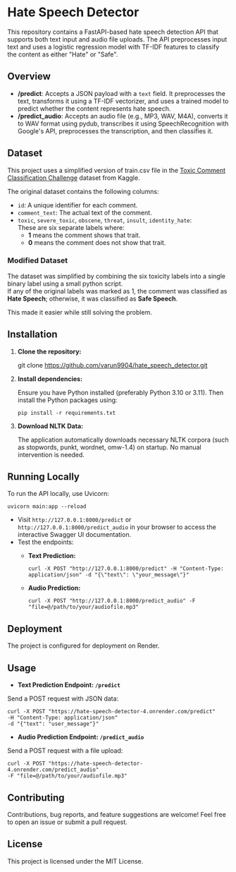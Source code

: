 # Hate Speech Detector

This repository contains a FastAPI-based hate speech detection API that supports both text input and audio file uploads. The API preprocesses input text and uses a logistic regression model with TF-IDF features to classify the content as either "Hate" or "Safe".

## Overview

- **/predict**: Accepts a JSON payload with a `text` field. It preprocesses the text, transforms it using a TF-IDF vectorizer, and uses a trained model to predict whether the content represents hate speech.
- **/predict_audio**: Accepts an audio file (e.g., MP3, WAV, M4A), converts it to WAV format using pydub, transcribes it using SpeechRecognition with Google's API, preprocesses the transcription, and then classifies it.

## Dataset

This project uses a simplified version of train.csv file in the [Toxic Comment Classification Challenge](https://www.kaggle.com/competitions/jigsaw-toxic-comment-classification-challenge/data) dataset from Kaggle.

The original dataset contains the following columns:
- `id`: A unique identifier for each comment.
- `comment_text`: The actual text of the comment.
- `toxic`, `severe_toxic`, `obscene`, `threat`, `insult`, `identity_hate`:  
  These are six separate labels where:
  - **1** means the comment shows that trait.
  - **0** means the comment does not show that trait.

### Modified Dataset

The dataset was simplified by combining the six toxicity labels into a single binary label using a small python script.  
If any of the original labels  was marked as 1, the comment was classified as **Hate Speech**; otherwise, it was classified as **Safe Speech**.

This made it easier while still solving the problem.


## Installation

1. **Clone the repository:**

    git clone https://github.com/varun9904/hate_speech_detector.git


2. **Install dependencies:**

    Ensure you have Python installed (preferably Python 3.10 or 3.11). Then install the Python packages using:
    ```
    pip install -r requirements.txt
    ```


3. **Download NLTK Data:**

    The application automatically downloads necessary NLTK corpora (such as stopwords, punkt, wordnet, omw-1.4) on startup. No manual intervention is needed.

## Running Locally

To run the API locally, use Uvicorn:
```
uvicorn main:app --reload
```


- Visit `http://127.0.0.1:8000/predict` or `http://127.0.0.1:8000/predict_audio` in your browser to access the interactive Swagger UI documentation.
- Test the endpoints:
  - **Text Prediction:**

    ```
    curl -X POST "http://127.0.0.1:8000/predict" -H "Content-Type: application/json" -d "{\"text\": \"your_message\"}"
    ```

  - **Audio Prediction:**

    ```
    curl -X POST "http://127.0.0.1:8000/predict_audio" -F "file=@/path/to/your/audiofile.mp3"
    ```

## Deployment

The project is configured for deployment on Render.

## Usage

- **Text Prediction Endpoint: `/predict`**

Send a POST request with JSON data:
```
curl -X POST "https://hate-speech-detector-4.onrender.com/predict"
-H "Content-Type: application/json"
-d "{"text": "user_message"}"
```


- **Audio Prediction Endpoint: `/predict_audio`**

Send a POST request with a file upload:
```
curl -X POST "https://hate-speech-detector-4.onrender.com/predict_audio"
-F "file=@/path/to/your/audiofile.mp3"
```


## Contributing

Contributions, bug reports, and feature suggestions are welcome! Feel free to open an issue or submit a pull request.

## License

This project is licensed under the MIT License.


















